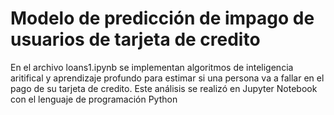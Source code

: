 # Modelo de predicción de impago de usuarios de tarjeta de credito
En el archivo loans1.ipynb se implementan algoritmos de inteligencia aritifical y aprendizaje profundo para estimar si una persona va a fallar en el pago de su tarjeta de credito. Este análisis se realizó en Jupyter Notebook con el lenguaje de programación Python

